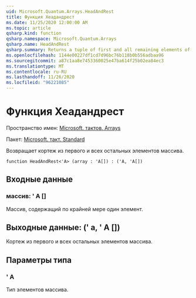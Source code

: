 ```yaml
---
uid: Microsoft.Quantum.Arrays.HeadAndRest
title: Функция Хеадандрест
ms.date: 11/25/2020 12:00:00 AM
ms.topic: article
qsharp.kind: function
qsharp.namespace: Microsoft.Quantum.Arrays
qsharp.name: HeadAndRest
qsharp.summary: Returns a tuple of first and all remaining elements of the array.
ms.openlocfilehash: 1144e00227df1cd7d96bc76b118b0b556adbaa96
ms.sourcegitcommit: a87c1aa8e7453360025e47ba614f25b02ea84ec3
ms.translationtype: MT
ms.contentlocale: ru-RU
ms.lasthandoff: 11/26/2020
ms.locfileid: "96221085"
---
```

# <a name="headandrest-function"></a>Функция Хеадандрест

Пространство имен: [Microsoft. тактов. Arrays](xref:Microsoft.Quantum.Arrays)

Пакет: [Microsoft. такт. Standard](https://nuget.org/packages/Microsoft.Quantum.Standard)


Возвращает кортеж из первого и всех остальных элементов массива.

```qsharp
function HeadAndRest<'A> (array : 'A[]) : ('A, 'A[])
```


## <a name="input"></a>Входные данные

### <a name="array--a"></a>массив: ' A []

Массив, содержащий по крайней мере один элемент.



## <a name="output--aa"></a>Выходные данные: (' а, ' A [])

Кортеж из первого и всех остальных элементов массива.

## <a name="type-parameters"></a>Параметры типа

### <a name="a"></a>' A

Тип элементов массива.